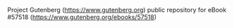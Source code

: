 Project Gutenberg (https://www.gutenberg.org) public repository for
eBook #57518 (https://www.gutenberg.org/ebooks/57518)

